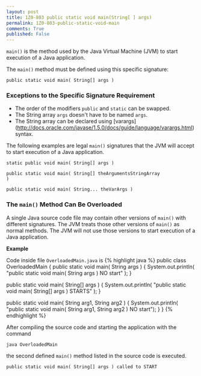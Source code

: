 ```yaml
---
layout: post
title: 1Z0-803 public static void main(String[ ] args) 
permalink: 1Z0-803-public-static-void-main
comments: True
published: False
---
```


<code>main()</code> is the method used by the Java Virtual Machine (JVM) to start execution of a Java application.

The <code>main()</code> method must be defined using this specific signature:

<code>public static void main( String[] args )</code>

### Exceptions to the Specific Signature Requirement

* The order of the modifiers <code>public</code> and  <code>static</code> can be swapped.
* The String array <code>args</code> doesn't have to be named <code>args</code>.
* The String array can be declared using [varargs] (http://docs.oracle.com/javase/1.5.0/docs/guide/language/varargs.html) syntax.

The following examples are legal <code>main()</code> signatures that the JVM will accept to start execution of a Java application.

<code>static public void main( String[] args )</code>

<code>public static void main( String[] theArgumentsStringArray )</code>

<code>public static void main( String... theVarArgs )</code>

### The <code>main()</code> Method Can Be Overloaded

A single Java source code file may contain other versions of <code>main()</code> with different signatures. The JVM treats those other versions of <code>main()</code> as normal methods. The JVM will not use those versions to start execution of a Java application.

**Example**

Code inside file <code>OverloadedMain.java</code> is
{% highlight java %}
public class OverloadedMain
{
   public static void main( String args )
   {
      System.out.println(
       "public static void main( String args ) NO start" );
   }

   public static void main( String[] args )
   {
      System.out.println(
       "public static void main( String[] args ) STARTS" );
   }

   public static void main( String arg1, String arg2 )
   {
      System.out.println( 
       "public static void main( String arg1, String arg2 ) NO start");
   }
}
{% endhighlight %}

After compiling the source code and starting the application with the command

<code>java OverloadedMain</code>

the second defined <code>main()</code> method listed in the source code is executed.

    public static void main( String[] args ) called to START

